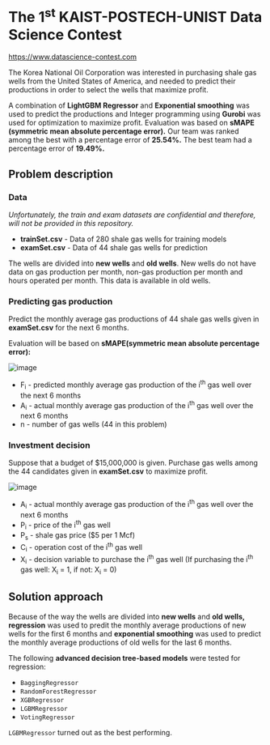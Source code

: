 # The 1<sup>st</sup> KAIST-POSTECH-UNIST Data Science Contest
https://www.datascience-contest.com

The Korea National Oil Corporation was interested in purchasing shale gas wells from the United States of America, and needed to predict their productions in order to select the wells that maximize profit.

A combination of **LightGBM Regressor** and **Exponential smoothing** was used to predict the productions and Integer programming using **Gurobi** was used for optimization to maximize profit. Evaluation was based on **sMAPE (symmetric mean absolute percentage error).** Our team was ranked among the best with a percentage error of **25.54%.** The best team had a percentage error of **19.49%.**

## Problem description
### Data

*Unfortunately, the train and exam datasets are confidential and therefore, will not be provided in this repository.*

- **trainSet.csv** - Data of 280 shale gas wells for training models
- **examSet.csv** - Data of 44 shale gas wells for prediction

The wells are divided into **new wells** and **old wells**. New wells do not have data on gas production per month, non-gas production per month and hours operated per month. This data is available in old wells.

### Predicting gas production
Predict the monthly average gas productions of 44 shale gas wells given in **examSet.csv** for the next 6 months.

Evaluation will be based on **sMAPE(symmetric mean absolute percentage error):**

![image](https://user-images.githubusercontent.com/21691211/147583636-ae727003-1b91-4e18-b751-4f19e1324ba8.png)

- F<sub>i</sub> - predicted monthly average gas production of the i<sup>th</sup> gas well over the next 6 months
- A<sub>i</sub> - actual monthly average gas production of the i<sup>th</sup> gas well over the next 6 months
- n - number of gas wells (44 in this problem)

### Investment decision
Suppose that a budget of $15,000,000 is given. Purchase gas wells among the 44 candidates given in **examSet.csv** to maximize profit.

![image](https://user-images.githubusercontent.com/21691211/147584383-1280418f-ef95-4970-9df6-b0a834f99bcc.png)

- A<sub>i</sub> - actual monthly average gas production of the i<sup>th</sup> gas well over the next 6 months
- P<sub>i</sub> - price of the i<sup>th</sup> gas well
- P<sub>s</sub> - shale gas price ($5 per 1 Mcf)
- C<sub>i</sub> - operation cost of the i<sup>th</sup> gas well
- X<sub>i</sub> - decision variable to purchase the i<sup>th</sup> gas well (If purchasing the i<sup>th</sup> gas well: X<sub>i</sub> = 1, if not: X<sub>i</sub> = 0)

## Solution approach
Because of the way the wells are divided into **new wells** and **old wells,** **regression** was used to predit the monthly average productions of new wells for the first 6 months and **exponential smoothing** was used to predict the monthly average productions of old wells for the last 6 months.

The following **advanced decision tree-based models** were tested for regression:

- `BaggingRegressor`
- `RandomForestRegressor`
- `XGBRegressor`
- `LGBMRegressor`
- `VotingRegressor`

`LGBMRegressor` turned out as the best performing.
